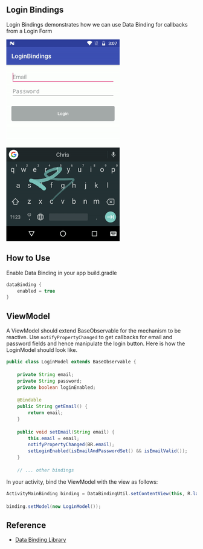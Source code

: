 ## Login Bindings

Login Bindings demonstrates how we can use Data Binding for callbacks from a Login Form

<img src="./README_images/login_screenshot.gif" width="300" height="534"/>

## How to Use

Enable Data Binding in your app build.gradle

```groovy
dataBinding {
    enabled = true
}
```

## ViewModel

A ViewModel should extend BaseObservable for the mechanism to be reactive. Use `notifyPropertyChanged` to get callbacks for email and password fields and hence manipulate the login button. Here is how the LoginModel should look like.

```java
public class LoginModel extends BaseObservable {

	private String email;
	private String password;
	private boolean loginEnabled;

	@Bindable
    public String getEmail() {
        return email;
    }

    public void setEmail(String email) {
        this.email = email;
        notifyPropertyChanged(BR.email);
        setLoginEnabled(isEmailAndPasswordSet() && isEmailValid());
    }

    // ... other bindings
```

In your activity, bind the ViewModel with the view as follows:

```java
ActivityMainBinding binding = DataBindingUtil.setContentView(this, R.layout.activity_main);

binding.setModel(new LoginModel());
```

## Reference

- [Data Binding Library](https://developer.android.com/topic/libraries/data-binding/index.html)